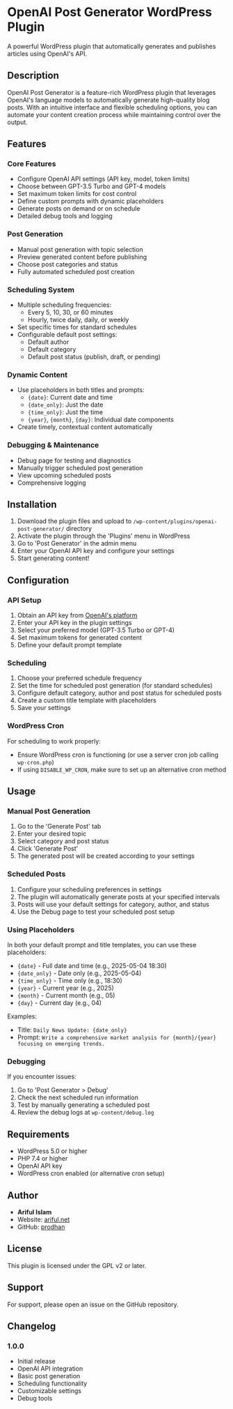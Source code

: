 # OpenAI Post Generator WordPress Plugin

A powerful WordPress plugin that automatically generates and publishes articles using OpenAI's API.

## Description

OpenAI Post Generator is a feature-rich WordPress plugin that leverages OpenAI's language models to automatically generate high-quality blog posts. With an intuitive interface and flexible scheduling options, you can automate your content creation process while maintaining control over the output.

## Features

### Core Features
- Configure OpenAI API settings (API key, model, token limits)
- Choose between GPT-3.5 Turbo and GPT-4 models
- Set maximum token limits for cost control
- Define custom prompts with dynamic placeholders
- Generate posts on demand or on schedule
- Detailed debug tools and logging

### Post Generation
- Manual post generation with topic selection
- Preview generated content before publishing
- Choose post categories and status
- Fully automated scheduled post creation

### Scheduling System
- Multiple scheduling frequencies:
  - Every 5, 10, 30, or 60 minutes
  - Hourly, twice daily, daily, or weekly
- Set specific times for standard schedules
- Configurable default post settings:
  - Default author
  - Default category
  - Default post status (publish, draft, or pending)

### Dynamic Content
- Use placeholders in both titles and prompts:
  - `{date}`: Current date and time
  - `{date_only}`: Just the date
  - `{time_only}`: Just the time
  - `{year}`, `{month}`, `{day}`: Individual date components
- Create timely, contextual content automatically

### Debugging & Maintenance
- Debug page for testing and diagnostics
- Manually trigger scheduled post generation
- View upcoming scheduled posts
- Comprehensive logging

## Installation

1. Download the plugin files and upload to `/wp-content/plugins/openai-post-generator/` directory
2. Activate the plugin through the 'Plugins' menu in WordPress
3. Go to 'Post Generator' in the admin menu
4. Enter your OpenAI API key and configure your settings
5. Start generating content!

## Configuration

### API Setup
1. Obtain an API key from [OpenAI's platform](https://platform.openai.com/)
2. Enter your API key in the plugin settings
3. Select your preferred model (GPT-3.5 Turbo or GPT-4)
4. Set maximum tokens for generated content
5. Define your default prompt template

### Scheduling
1. Choose your preferred schedule frequency
2. Set the time for scheduled post generation (for standard schedules)
3. Configure default category, author and post status for scheduled posts
4. Create a custom title template with placeholders
5. Save your settings

### WordPress Cron
For scheduling to work properly:
- Ensure WordPress cron is functioning (or use a server cron job calling `wp-cron.php`)
- If using `DISABLE_WP_CRON`, make sure to set up an alternative cron method

## Usage

### Manual Post Generation
1. Go to the 'Generate Post' tab
2. Enter your desired topic
3. Select category and post status
4. Click 'Generate Post'
5. The generated post will be created according to your settings

### Scheduled Posts
1. Configure your scheduling preferences in settings
2. The plugin will automatically generate posts at your specified intervals
3. Posts will use your default settings for category, author, and status
4. Use the Debug page to test your scheduled post setup

### Using Placeholders
In both your default prompt and title templates, you can use these placeholders:
- `{date}` - Full date and time (e.g., 2025-05-04 18:30)
- `{date_only}` - Date only (e.g., 2025-05-04)
- `{time_only}` - Time only (e.g., 18:30)
- `{year}` - Current year (e.g., 2025)
- `{month}` - Current month (e.g., 05)
- `{day}` - Current day (e.g., 04)

Examples:
- Title: `Daily News Update: {date_only}`
- Prompt: `Write a comprehensive market analysis for {month}/{year} focusing on emerging trends.`

### Debugging
If you encounter issues:
1. Go to 'Post Generator > Debug'
2. Check the next scheduled run information
3. Test by manually generating a scheduled post
4. Review the debug logs at `wp-content/debug.log`

## Requirements

- WordPress 5.0 or higher
- PHP 7.4 or higher
- OpenAI API key
- WordPress cron enabled (or alternative cron setup)

## Author

- **Ariful Islam**
- Website: [ariful.net](https://ariful.net)
- GitHub: [prodhan](https://github.com/prodhan/openai-post-generator)

## License

This plugin is licensed under the GPL v2 or later.

## Support

For support, please open an issue on the GitHub repository.

## Changelog

### 1.0.0
- Initial release
- OpenAI API integration
- Basic post generation
- Scheduling functionality
- Customizable settings
- Debug tools 
